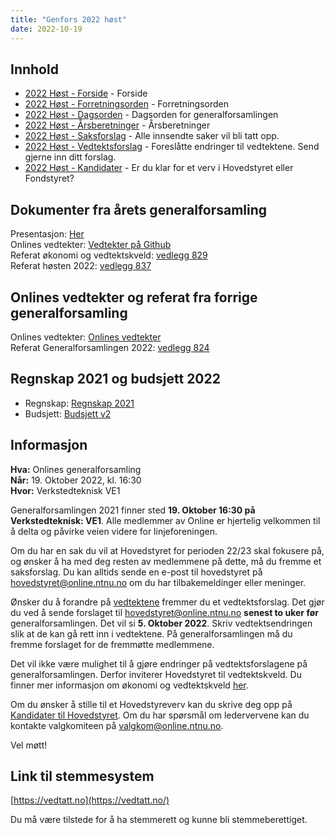 ```yaml
---
title: "Genfors 2022 høst"
date: 2022-10-19
---
```


## Innhold
* [2022 Høst - Forside](/generalforsamlinger/2022-h)   - Forside
* [2022 Høst - Forretningsorden](/generalforsamlinger/2022-h/forretningsorden) - Forretningsorden
* [2022 Høst - Dagsorden](/generalforsamlinger/2022-h/dagsorden) - Dagsorden for generalforsamlingen
* [2022 Høst - Årsberetninger](/generalforsamlinger/2022-h/aarsberetninger) - Årsberetninger
* [2022 Høst - Saksforslag](/generalforsamlinger/2022-h/saksforslag) - Alle innsendte saker vil bli tatt opp.
* [2022 Høst - Vedtektsforslag](/generalforsamlinger/2022-h/vedtekstforslag) - Foreslåtte endringer til vedtektene. Send gjerne inn ditt forslag.
* [2022 Høst - Kandidater](/generalforsamlinger/2022-h/valg) - Er du klar for et verv i Hovedstyret eller Fondstyret? 

## Dokumenter fra årets generalforsamling
Presentasjon: [Her](https://docs.google.com/presentation/d/1pxRdneaszn3vbcsiq7GwBaUz2_UPJu2t/edit#slide=id.p1)  
Onlines vedtekter: [Vedtekter på Github](https://github.com/dotkom/Onlines_Vedtekter)  
Referat økonomi og vedtektskveld: [vedlegg 829](/attachments/829-Referat_vedtektskveld_høsten_2022.pdf)  
Referat høsten 2022:  [vedlegg 837](https://wiki.online.ntnu.no/attachments/837-Referat_Genfors_H2022_1.pdf)  

## Onlines vedtekter og referat fra forrige generalforsamling 
Onlines vedtekter: [Onlines vedtekter](https://github.com/dotkom/Onlines_Vedtekter/blob/master/vedtekter.adoc)  
Referat Generalforsamlingen 2022: [vedlegg 824](https://wiki.online.ntnu.no/attachments/824-Referat-Onlines-generalforsamling-2022-var.pdf)  
 


## Regnskap 2021 og budsjett 2022

- Regnskap:  [Regnskap 2021](https://docs.google.com/spreadsheets/d/12MkNM1CxZlZaws5TtRqclYenoNi0Dd4llIUhUmjONoM/edit?usp=sharing) 
- Budsjett: [Budsjett v2](https://docs.google.com/spreadsheets/d/1XCH5HwBEdIpPO8CKKI5UbmijpCUKJcE7TBFHXh5tmXc/edit?fbclid=IwAR05Crz5-M3OtcmpMqO_Y1iUcZn1N8vAn1__FOrSMQqlYma8JcxFvUpg81c#gid=878627518) 

## Informasjon

**Hva:** Onlines generalforsamling  
**Når:** 19. Oktober 2022, kl. 16:30  
**Hvor:** Verkstedteknisk VE1  

Generalforsamlingen 2021 finner sted **19. Oktober 16:30 på Verkstedteknisk: VE1**. Alle medlemmer av Online er hjertelig velkommen til å delta og påvirke veien videre for linjeforeningen. 

Om du har en sak du vil at Hovedstyret for perioden 22/23 skal fokusere på, og ønsker å ha med deg resten av medlemmene på dette, må du fremme et saksforslag. Du kan alltids sende en e-post til hovedstyret på [hovedstyret@online.ntnu.no](mailto:hovedstyret@online.ntnu.no) om du har tilbakemeldinger eller meninger.

Ønsker du å forandre på [vedtektene](https://github.com/dotkom/Onlines_Fond_Vedtekter/blob/master/vedtekter.adoc) fremmer du et vedtektsforslag. Det gjør du ved å sende forslaget til [hovedstyret@online.ntnu.no](mailto:hovedstyret@online.ntnu.no) **senest to uker før** generalforsamlingen. Det vil si **5. Oktober 2022**. Skriv vedtektsendringen slik at de kan gå rett inn i vedtektene. På generalforsamlingen må du fremme forslaget for de fremmøtte medlemmene.

Det vil ikke være mulighet til å gjøre endringer på vedtektsforslagene på generalforsamlingen. Derfor inviterer Hovedstyret til vedtektskveld. Du finner mer informasjon om økonomi og vedtektskveld [her](https://wiki.online.ntnu.no/okogved/).

Om du ønsker å stille til et Hovedstyreverv kan du skrive deg opp på [Kandidater til Hovedstyret](/generalforsamlinger/2022-h/valg). Om du har spørsmål om ledervervene kan du kontakte valgkomiteen på [valgkom@online.ntnu.no](mailto:valgkom@online.ntnu.no).



Vel møtt!

## Link til stemmesystem

[https://vedtatt.no](https://vedtatt.no/)

Du må være tilstede for å ha stemmerett og kunne bli stemmeberettiget.